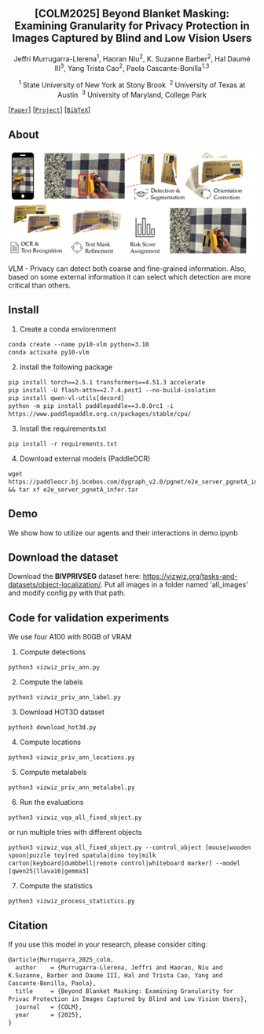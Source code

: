 <div align="center">
<h2> [COLM2025] Beyond Blanket Masking: Examining Granularity for Privacy
Protection in Images Captured by Blind and Low Vision Users </h2>

Jeffri Murrugarra-Llerena<sup>1</sup>, Haoran Niu<sup>2</sup>, K. Suzanne Barber<sup>2</sup>, Hal Daumé III<sup>3</sup>, Yang Trista Cao<sup>2</sup>, Paola Cascante-Bonilla<sup>1,</sup><sup>3</sup>

<sup>1</sup> State University of New York at Stony Brook&nbsp; <sup>2</sup>  University of Texas at Austin&nbsp; <sup>3</sup> University of Maryland, College Park

</div>

[[`Paper`](https://arxiv.org/pdf/2508.09245v1)] [[`Project`](https://artcs1.github.io/VLMPrivacy/)] [[`BibTeX`](#citation)]

## About

![VLM](images/overview.jpg)

VLM - Privacy can detect both coarse and fine-grained information. Also, based on some external information it can select which detection are more critical than others.

## Install

1. Create a conda enviorenment

```
conda create --name py10-vlm python=3.10
conda activate py10-vlm
```
2. Install the following package

```
pip install torch==2.5.1 transformers==4.51.3 accelerate
pip install -U flash-attn==2.7.4.post1 --no-build-isolation
pip install qwen-vl-utils[decord]
python -m pip install paddlepaddle==3.0.0rc1 -i https://www.paddlepaddle.org.cn/packages/stable/cpu/
```
3. Install the requirements.txt

```
pip install -r requirements.txt
```

4. Download external models (PaddleOCR)
   
```
wget https://paddleocr.bj.bcebos.com/dygraph_v2.0/pgnet/e2e_server_pgnetA_infer.tar && tar xf e2e_server_pgnetA_infer.tar
```

## Demo

We show how to utilize our agents and their interactions in demo.ipynb

## Download the dataset

Download the **BIVPRIVSEG** dataset here: https://vizwiz.org/tasks-and-datasets/object-localization/. Put all images in a folder named 'all_images' and modify config.py with that path.

## Code for validation experiments

We use four A100 with 80GB of VRAM

1. Compute detections
```
python3 vizwiz_priv_ann.py
```
2. Compute the labels
```
python3 vizwiz_priv_ann_label.py
```
3.  Download HOT3D dataset
```
python3 download_hot3d.py
```  
4.  Compute locations
```
python3 vizwiz_priv_ann_locations.py
```  
5.  Compute metalabels
```
python3 vizwiz_priv_ann_metalabel.py
```
6.  Run the evaluations
```
python3 vizwiz_vqa_all_fixed_object.py
```
or run multiple tries with different objects
```
python3 vizwiz_vqa_all_fixed_object.py --control_object [mouse|wooden spoon|puzzle toy|red spatula|dino toy|milk carton|keyboard|dumbbell|remote control|whiteboard marker] --model [qwen25|llava16|gemma3]
```
7.  Compute the statistics
```
python3 vizwiz_process_statistics.py
```


## Citation

If you use this model in your research, please consider citing:

```
@article{Murrugarra_2025_colm,
  author    = {Murrugarra-Llerena, Jeffri and Haoran, Niu and K.Suzanne, Barber and Daume III, Hal and Trista Cao, Yang and Cascante-Bonilla, Paola},
  title     = {Beyond Blanket Masking: Examining Granularity for Privac Protection in Images Captured by Blind and Low Vision Users},
  journal   = {COLM},
  year      = {2025},
}
```
